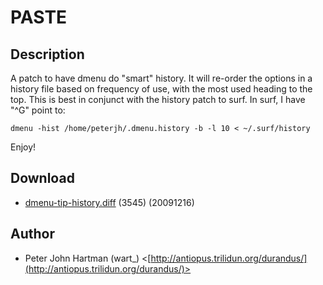 PASTE
=====

Description
-----------

A patch to have dmenu do "smart" history. It will re-order the options in a
history file based on frequency of use, with the most used heading to the
top.  This is best in conjunct with the history patch to surf.  In surf, I
have "^G" point to:

	dmenu -hist /home/peterjh/.dmenu.history -b -l 10 < ~/.surf/history

Enjoy! 

Download
--------

* [dmenu-tip-history.diff](dmenu-tip-history.diff) (3545) (20091216)

Author
------

* Peter John Hartman (wart_) <[http://antiopus.trilidun.org/durandus/](http://antiopus.trilidun.org/durandus/)>


